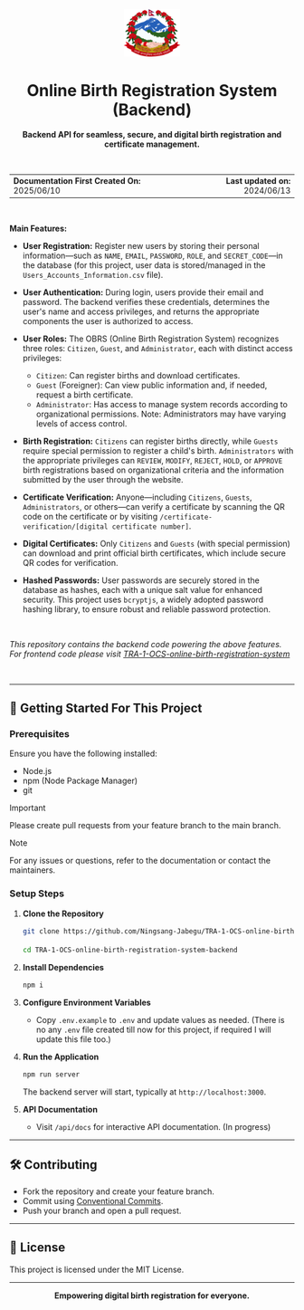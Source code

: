 <p align="center">
    <img src="https://github.com/Ningsang-Jabegu/TRA-1-OCS-online-birth-registration-system/blob/main/src/assets/photoUsed/Coat_Of_Arms_Logo.png?raw=true" alt="Coat of Arms Logo" width="100" style="height:auto;">
</p>

<h1 align="center">Online Birth Registration System (Backend)</h1>

<p align="center"><b>Backend API for seamless, secure, and digital birth registration and certificate management.</b></p>

<br>

<table width="100%">
  <tr>
    <td align="left"><b>Documentation First Created On:</b> 2025/06/10</td>
    <td align="right"><b>Last updated on:</b> 2024/06/13</td>
  </tr>
</table>

<br>

**Main Features:**

- **User Registration:** Register new users by storing their personal information—such as `NAME`, `EMAIL`, `PASSWORD`, `ROLE`, and `SECRET_CODE`—in the database (for this project, user data is stored/managed in the `Users_Accounts_Information.csv` file).

- **User Authentication:** During login, users provide their email and password. The backend verifies these credentials, determines the user's name and access privileges, and returns the appropriate components the user is authorized to access.

- **User Roles:** The OBRS (Online Birth Registration System) recognizes three roles: `Citizen`, `Guest`, and `Administrator`, each with distinct access privileges:
    - `Citizen`: Can register births and download certificates.
    - `Guest` (Foreigner): Can view public information and, if needed, request a birth certificate.
    - `Administrator`: Has access to manage system records according to organizational permissions. Note: Administrators may have varying levels of access control.

- **Birth Registration:** `Citizens` can register births directly, while `Guests` require special permission to register a child's birth. `Administrators` with the appropriate privileges can `REVIEW`, `MODIFY`, `REJECT`, `HOLD`, or `APPROVE` birth registrations based on organizational criteria and the information submitted by the user through the website.

- **Certificate Verification:** Anyone—including `Citizens`, `Guests`, `Administrators`, or others—can verify a certificate by scanning the QR code on the certificate or by visiting `/certificate-verification/[digital certificate number]`.

- **Digital Certificates:** Only `Citizens` and `Guests` (with special permission) can download and print official birth certificates, which include secure QR codes for verification.

- **Hashed Passwords:** User passwords are securely stored in the database as hashes, each with a unique salt value for enhanced security. This project uses `bcryptjs`, a widely adopted password hashing library, to ensure robust and reliable password protection.

<br>

*This repository contains the backend code powering the above features. For frontend code please visit [TRA-1-OCS-online-birth-registration-system](https://github.com/Ningsang-Jabegu/TRA-1-OCS-online-birth-registration-system.git)*

<br>

---

## 🚀 Getting Started For This Project

### Prerequisites

Ensure you have the following installed:

- Node.js
- npm (Node Package Manager)
- git

> [!IMPORTANT]
> Please create pull requests from your feature branch to the main branch.

> [!NOTE]
> For any issues or questions, refer to the documentation or contact the maintainers.

### Setup Steps

1. **Clone the Repository**

    ```bash
    git clone https://github.com/Ningsang-Jabegu/TRA-1-OCS-online-birth-registration-system-BackEnd.git

    cd TRA-1-OCS-online-birth-registration-system-backend
    ```

2. **Install Dependencies**

    ```bash
    npm i
    ```

3. **Configure Environment Variables**

    - Copy `.env.example` to `.env` and update values as needed. (There is no any `.env` file created till now for this project, if required I will update this file too.)

4. **Run the Application**

    ```bash
    npm run server
    ```

    The backend server will start, typically at `http://localhost:3000`.

5. **API Documentation**

    - Visit `/api/docs` for interactive API documentation. (In progress)

---

## 🛠️ Contributing

- Fork the repository and create your feature branch.
- Commit using [Conventional Commits](https://www.conventionalcommits.org/en/v1.0.0/).
- Push your branch and open a pull request.

---

## 📄 License

This project is licensed under the MIT License.

---

<p align="center"><b>Empowering digital birth registration for everyone.</b></p>
